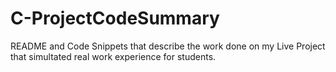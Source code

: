 # C-ProjectCodeSummary
README and Code Snippets that describe the work done on my Live Project that simultated real work experience for students.
